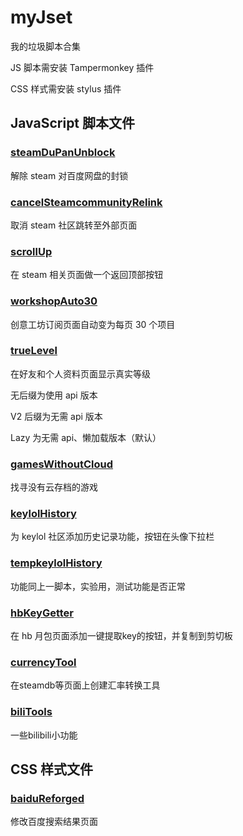 # myJset

我的垃圾脚本合集

JS 脚本需安装 Tampermonkey 插件

CSS 样式需安装 stylus 插件

## JavaScript 脚本文件

### [steamDuPanUnblock](https://github.com/swhoro/myJset/raw/master/steamDuPanUnblock.user.js)

解除 steam 对百度网盘的封锁

### [cancelSteamcommunityRelink](https://github.com/swhoro/myJset/raw/master/cancelSteamcommunityRelink.user.js)

取消 steam 社区跳转至外部页面

### [scrollUp](https://github.com/swhoro/myJset/raw/master/scrollUp.user.js)

在 steam 相关页面做一个返回顶部按钮

### [workshopAuto30](https://github.com/swhoro/myJset/raw/master/workshopAuto30.user.js)

创意工坊订阅页面自动变为每页 30 个项目

### [trueLevel](https://github.com/swhoro/myJset/raw/master/trueLevelLazy.user.js)

在好友和个人资料页面显示真实等级

无后缀为使用 api 版本

V2 后缀为无需 api 版本

Lazy 为无需 api、懒加载版本（默认）

### [gamesWithoutCloud](https://github.com/swhoro/myJset/raw/master/gamesWithoutCloud.user.js)

找寻没有云存档的游戏

### [keylolHistory](https://github.com/swhoro/myJset/raw/master/keylolHistory.user.js)

为 keylol 社区添加历史记录功能，按钮在头像下拉栏

### [tempkeylolHistory](https://github.com/swhoro/myJset/raw/master/tempkeylolHistory.user.js)

功能同上一脚本，实验用，测试功能是否正常

### [hbKeyGetter](https://github.com/swhoro/myJset/raw/master/hbKeyGetter.user.js)

在 hb 月包页面添加一键提取key的按钮，并复制到剪切板

### [currencyTool](https://github.com/swhoro/myJset/raw/master/currencyTool.user.js)

在steamdb等页面上创建汇率转换工具

### [biliTools](https://github.com/swhoro/myJset/raw/master/biliTools.user.js)

一些bilibili小功能

## CSS 样式文件

### [baiduReforged](https://github.com/swhoro/myJset/raw/master/baidu.user.css)

修改百度搜索结果页面
